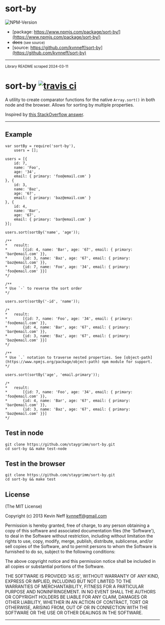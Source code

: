 # sort-by

<!--
Add a short description here
-->

![NPM-Version](https://img.shields.io/npm/v/sort-by)

- [package: https://www.npmjs.com/package/sort-by/](https://www.npmjs.com/package/sort-by/)
- ~~docs~~ <small>(see source)</small>
- [source: https://github.com/kvnneff/sort-by](https://github.com/kvnneff/sort-by)

---

<small>Library README scraped 2024-03-11</small>

sort-by [![travis ci](https://travis-ci.org/kvnneff/sort-by.svg)](https://travis-ci.org/kvnneff/sort-by)
=====================


A utility to create comparator functions for the native `Array.sort()` in both node and the browser.  Allows for sorting by multiple properties.

Inspired by [this StackOverflow answer][1].

----------


Example
---------

    var sortBy = require('sort-by'),
        users = [];

    users = [{
        id: 7,
        name: 'Foo',
        age: '34',
        email: { primary: 'foo@email.com' }
    }, {
        id: 3,
        name: 'Baz',
        age: '67',
        email: { primary: 'baz@email.com' }
    }, {
        id: 4,
        name: 'Bar',
        age: '67',
        email: { primary: 'bar@email.com' }
    }];

    users.sort(sortBy('name', 'age'));

    /**
    *   result:
    *       [{id: 4, name: 'Bar', age: '67', email: { primary: 'bar@email.com' }},
    *       {id: 3, name: 'Baz', age: '67', email: { primary: 'baz@email.com' }},
    *       {id: 7, name: 'Foo', age: '34', email: { primary: 'foo@email.com' }}]
    */

    /**
    * Use `-` to reverse the sort order
    */

    users.sort(sortBy('-id', 'name'));

    /*
    *   result:
    *       [{id: 7, name: 'Foo', age: '34', email: { primary: 'foo@email.com' }},
    *       {id: 4, name: 'Bar', age: '67', email: { primary: 'bar@email.com' }},
    *       {id: 3, name: 'Baz', age: '67', email: { primary: 'baz@email.com' }}]
    */

    /**
    * Use `.` notation to traverse nested properties. See [object-path](https://www.npmjs.org/package/object-path) npm module for support.
    */

    users.sort(sortBy('age', 'email.primary'));

    /*
    *   result:
    *       [{id: 7, name: 'Foo', age: '34', email: { primary: 'foo@email.com' }},
    *       {id: 4, name: 'Bar', age: '67', email: { primary: 'bar@email.com' }},
    *       {id: 3, name: 'Baz', age: '67', email: { primary: 'baz@email.com' }}]
    */

Test in node
---
    git clone https://github.com/staygrimm/sort-by.git
    cd sort-by && make test-node


Test in the browser
---
    git clone https://github.com/staygrimm/sort-by.git
    cd sort-by && make test

License
---
(The MIT License)

Copyright (c) 2013 Kevin Neff kvnneff@gmail.com

Permission is hereby granted, free of charge, to any person obtaining a copy of this software and associated documentation files (the 'Software'), to deal in the Software without restriction, including without limitation the rights to use, copy, modify, merge, publish, distribute, sublicense, and/or sell copies of the Software, and to permit persons to whom the Software is furnished to do so, subject to the following conditions:

The above copyright notice and this permission notice shall be included in all copies or substantial portions of the Software.

THE SOFTWARE IS PROVIDED 'AS IS', WITHOUT WARRANTY OF ANY KIND, EXPRESS OR IMPLIED, INCLUDING BUT NOT LIMITED TO THE WARRANTIES OF MERCHANTABILITY, FITNESS FOR A PARTICULAR PURPOSE AND NONINFRINGEMENT. IN NO EVENT SHALL THE AUTHORS OR COPYRIGHT HOLDERS BE LIABLE FOR ANY CLAIM, DAMAGES OR OTHER LIABILITY, WHETHER IN AN ACTION OF CONTRACT, TORT OR OTHERWISE, ARISING FROM, OUT OF OR IN CONNECTION WITH THE SOFTWARE OR THE USE OR OTHER DEALINGS IN THE SOFTWARE.


[1]: http://stackoverflow.com/a/4760279

---
